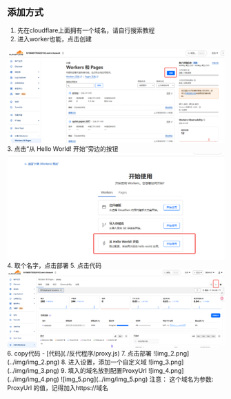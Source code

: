 

## 添加方式
1. 先在cloudflare上面拥有一个域名，请自行搜索教程
2. 进入worker也能，点击创建
<img src="../img/cloudflare1.png" width="800"/>
3. 点击“从 Hello World! 开始”旁边的按钮
<img src="../img/cloudflare2.png" width="800"/>
4. 取个名字，点击部署
5. 点击代码
<img src="../img/cloudflare3.png" width="800"/>
6. copy代码
- [代码](./反代程序/proxy.js)
7. 点击部署
![img_2.png](../img/img_2.png)
8. 进入设置，添加一个自定义域
![img_3.png](../img/img_3.png)
9. 填入的域名放到配置ProxyUrl
![img_4.png](../img/img_4.png)
![img_5.png](../img/img_5.png)
注意： 这个域名为参数: ProxyUrl 的值，记得加入https://域名